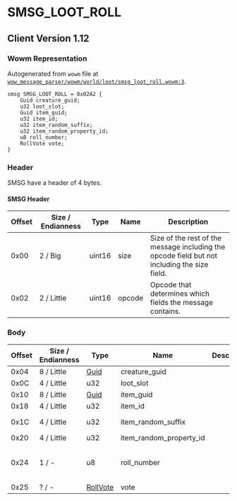 # SMSG_LOOT_ROLL

## Client Version 1.12

### Wowm Representation

Autogenerated from `wowm` file at [`wow_message_parser/wowm/world/loot/smsg_loot_roll.wowm:3`](https://github.com/gtker/wow_messages/tree/main/wow_message_parser/wowm/world/loot/smsg_loot_roll.wowm#L3).
```rust,ignore
smsg SMSG_LOOT_ROLL = 0x02A2 {
    Guid creature_guid;
    u32 loot_slot;
    Guid item_guid;
    u32 item_id;
    u32 item_random_suffix;
    u32 item_random_property_id;
    u8 roll_number;
    RollVote vote;
}
```
### Header

SMSG have a header of 4 bytes.

#### SMSG Header

| Offset | Size / Endianness | Type   | Name   | Description |
| ------ | ----------------- | ------ | ------ | ----------- |
| 0x00   | 2 / Big           | uint16 | size   | Size of the rest of the message including the opcode field but not including the size field.|
| 0x02   | 2 / Little        | uint16 | opcode | Opcode that determines which fields the message contains.|

### Body

| Offset | Size / Endianness | Type | Name | Description | Comment |
| ------ | ----------------- | ---- | ---- | ----------- | ------- |
| 0x04 | 8 / Little | [Guid](../spec/packed-guid.md) | creature_guid |  |  |
| 0x0C | 4 / Little | u32 | loot_slot |  |  |
| 0x10 | 8 / Little | [Guid](../spec/packed-guid.md) | item_guid |  |  |
| 0x18 | 4 / Little | u32 | item_id |  |  |
| 0x1C | 4 / Little | u32 | item_random_suffix |  | vmangos/mangoszero: not used ? |
| 0x20 | 4 / Little | u32 | item_random_property_id |  |  |
| 0x24 | 1 / - | u8 | roll_number |  | vmangos/cmangos/mangoszero: 0: Need for: `item_name` > 127: you passed on: `item_name`      Roll number |
| 0x25 | ? / - | [RollVote](rollvote.md) | vote |  |  |

